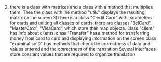 2) there is a class with matrices and a class with a method that multiplies them. Then the class with the method "utils" displays the resulting matrix on the screen
 3)There is a class "Credit Card" with parameters for cards and uniting all classes of cards. there are classes "BelCard", "MasterCard", "VisaCard", which store their map objects.
 Class "client" has info about clients. class "Transfer" has a method for transferring money from card to card and displaying information on the screen
 class "examinationID" has methods that check the correctness of data and values entered and the correctness of the translation
Several interfaces store constant values that are required to organize translation
